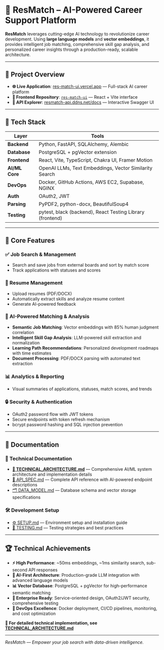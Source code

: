 # 🧠 ResMatch – AI-Powered Career Support Platform

**ResMatch** leverages cutting-edge AI technology to revolutionize career development. Using **large language models** and **vector embeddings**, it provides intelligent job matching, comprehensive skill gap analysis, and personalized career insights through a production-ready, scalable architecture.

---

## 🔗 Project Overview

- **🌐 Live Application**: [res-match-ui.vercel.app](https://res-match-ui.vercel.app) — Full-stack AI career platform
- **📱 Frontend Repository**: [`res-match-ui`](https://github.com/s1120258/res-match-ui) — React + Vite interface
- **🔄 API Explorer**: [resmatch-api.ddns.net/docs](https://resmatch-api.ddns.net/docs) — Interactive Swagger UI

---

## 🧰 Tech Stack

| Layer          | Tools                                                     |
| -------------- | --------------------------------------------------------- |
| **Backend**    | Python, FastAPI, SQLAlchemy, Alembic                      |
| **Database**   | PostgreSQL + pgVector extension                           |
| **Frontend**   | React, Vite, TypeScript, Chakra UI, Framer Motion         |
| **AI/ML Core** | OpenAI LLMs, Text Embeddings, Vector Similarity Search    |
| **DevOps**     | Docker, GitHub Actions, AWS EC2, Supabase, NGINX          |
| **Auth**       | OAuth2, JWT                                               |
| **Parsing**    | PyPDF2, python-docx, BeautifulSoup4                       |
| **Testing**    | pytest, black (backend), React Testing Library (frontend) |

---

## 📝 Core Features

### ✅ Job Search & Management

- Search and save jobs from external boards and sort by match score
- Track applications with statuses and scores

### 📄 Resume Management

- Upload resumes (PDF/DOCX)
- Automatically extract skills and analyze resume content
- Generate AI-powered feedback

### 🤖 AI-Powered Matching & Analysis

- **Semantic Job Matching**: Vector embeddings with 85% human judgment correlation
- **Intelligent Skill Gap Analysis**: LLM-powered skill extraction and normalization
- **Learning Path Recommendations**: Personalized development roadmaps with time estimates
- **Document Processing**: PDF/DOCX parsing with automated text extraction

### 📊 Analytics & Reporting

- Visual summaries of applications, statuses, match scores, and trends

### 🔒 Security & Authentication

- OAuth2 password flow with JWT tokens
- Secure endpoints with token refresh mechanism
- bcrypt password hashing and SQL injection prevention

---

## 📁 Documentation

### 📖 Technical Documentation

- **[🧠 TECHNICAL_ARCHITECTURE.md](./docs/TECHNICAL_ARCHITECTURE.md)** — Comprehensive AI/ML system architecture and implementation details
- [📁 API_SPEC.md](./docs/API_SPEC.md) — Complete API reference with AI-powered endpoint descriptions
- [🗂️ DATA_MODEL.md](./docs/DATA_MODEL.md) — Database schema and vector storage specifications

### 🛠️ Development Setup

- [⚙️ SETUP.md](./docs/SETUP.md) — Environment setup and installation guide
- [🧪 TESTING.md](./docs/TESTING.md) — Testing strategies and best practices

---

## 🏆 Technical Achievements

- **⚡ High Performance**: ~50ms embeddings, ~1ms similarity search, sub-second API responses
- **🤖 AI-First Architecture**: Production-grade LLM integration with advanced language models
- **📊 Vector Database**: PostgreSQL + pgVector for high-performance semantic matching
- **🏢 Enterprise Ready**: Service-oriented design, OAuth2/JWT security, comprehensive testing
- **🚀 DevOps Excellence**: Docker deployment, CI/CD pipelines, monitoring, and cost optimization

**📖 For detailed technical implementation, see [TECHNICAL_ARCHITECTURE.md](./docs/TECHNICAL_ARCHITECTURE.md)**

---

_ResMatch — Empower your job search with data-driven intelligence._
